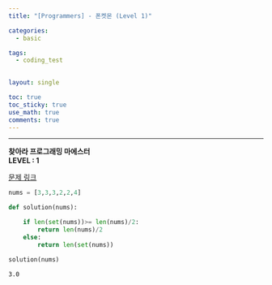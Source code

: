 ```yaml
---
title: "[Programmers] - 폰켓몬 (Level 1)"

categories:
  - basic

tags:
  - coding_test
  

layout: single

toc: true
toc_sticky: true
use_math: true
comments: true
---
```


---
**찾아라 프로그래밍 마에스터**  
**LEVEL : 1**

[문제 링크](https://programmers.co.kr/learn/courses/30/lessons/1845)


```python
nums = [3,3,3,2,2,4]
```


```python
def solution(nums):

    if len(set(nums))>= len(nums)/2:
        return len(nums)/2
    else:
        return len(set(nums))
```


```python
solution(nums)
```




    3.0

